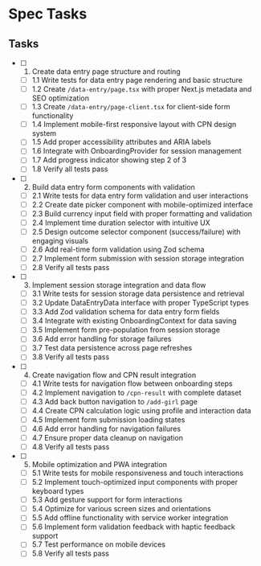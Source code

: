 # Spec Tasks

## Tasks

- [ ] 1. Create data entry page structure and routing
  - [ ] 1.1 Write tests for data entry page rendering and basic structure
  - [ ] 1.2 Create `/data-entry/page.tsx` with proper Next.js metadata and SEO optimization
  - [ ] 1.3 Create `/data-entry/page-client.tsx` for client-side form functionality
  - [ ] 1.4 Implement mobile-first responsive layout with CPN design system
  - [ ] 1.5 Add proper accessibility attributes and ARIA labels
  - [ ] 1.6 Integrate with OnboardingProvider for session management
  - [ ] 1.7 Add progress indicator showing step 2 of 3
  - [ ] 1.8 Verify all tests pass

- [ ] 2. Build data entry form components with validation
  - [ ] 2.1 Write tests for data entry form validation and user interactions
  - [ ] 2.2 Create date picker component with mobile-optimized interface
  - [ ] 2.3 Build currency input field with proper formatting and validation
  - [ ] 2.4 Implement time duration selector with intuitive UX
  - [ ] 2.5 Design outcome selector component (success/failure) with engaging visuals
  - [ ] 2.6 Add real-time form validation using Zod schema
  - [ ] 2.7 Implement form submission with session storage integration
  - [ ] 2.8 Verify all tests pass

- [ ] 3. Implement session storage integration and data flow
  - [ ] 3.1 Write tests for session storage data persistence and retrieval
  - [ ] 3.2 Update DataEntryData interface with proper TypeScript types
  - [ ] 3.3 Add Zod validation schema for data entry form fields
  - [ ] 3.4 Integrate with existing OnboardingContext for data saving
  - [ ] 3.5 Implement form pre-population from session storage
  - [ ] 3.6 Add error handling for storage failures
  - [ ] 3.7 Test data persistence across page refreshes
  - [ ] 3.8 Verify all tests pass

- [ ] 4. Create navigation flow and CPN result integration
  - [ ] 4.1 Write tests for navigation flow between onboarding steps
  - [ ] 4.2 Implement navigation to `/cpn-result` with complete dataset
  - [ ] 4.3 Add back button navigation to `/add-girl` page
  - [ ] 4.4 Create CPN calculation logic using profile and interaction data
  - [ ] 4.5 Implement form submission loading states
  - [ ] 4.6 Add error handling for navigation failures
  - [ ] 4.7 Ensure proper data cleanup on navigation
  - [ ] 4.8 Verify all tests pass

- [ ] 5. Mobile optimization and PWA integration
  - [ ] 5.1 Write tests for mobile responsiveness and touch interactions
  - [ ] 5.2 Implement touch-optimized input components with proper keyboard types
  - [ ] 5.3 Add gesture support for form interactions
  - [ ] 5.4 Optimize for various screen sizes and orientations
  - [ ] 5.5 Add offline functionality with service worker integration
  - [ ] 5.6 Implement form validation feedback with haptic feedback support
  - [ ] 5.7 Test performance on mobile devices
  - [ ] 5.8 Verify all tests pass